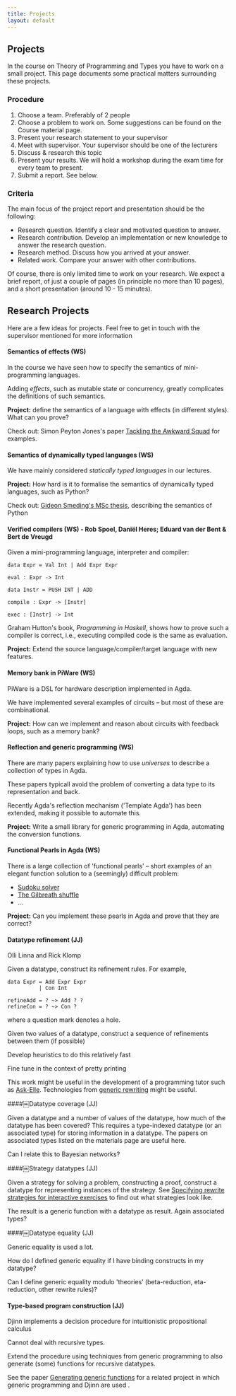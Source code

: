 ```yaml
---
title: Projects
layout: default
---
```


## Projects

In the course on Theory of Programming and Types you have to work on a small project. This page documents some practical matters surrounding these projects.

### Procedure
1. Choose a team. Preferably of 2 people
1. Choose a problem to work on. Some suggestions can be found on the Course material page.
1. Present your research statement to your supervisor
1. Meet with supervisor. Your supervisor should be one of the lecturers
1. Discuss & research this topic
1. Present your results. We will hold a workshop during the exam time for every team to present.
1. Submit a report. See below.

### Criteria
The main focus of the project report and presentation should be the following:

* Research question. Identify a clear and motivated question to answer.
* Research contribution. Develop an implementation or new knowledge to answer the research question.
* Research method. Discuss how you arrived at your answer.
* Related work. Compare your answer with other contributions.

Of course, there is only limited time to work on your research. We expect a brief report, of just a couple of pages (in principle no more than 10 pages), and a short presentation (around 10 - 15 minutes).


## Research Projects

Here are a few ideas for projects. Feel free to get in touch with the supervisor mentioned for more information

#### Semantics of effects (WS)

In the course we have seen how to specify the semantics of mini-programming languages.

Adding *effects*, such as mutable state or concurrency, greatly complicates the definitions of such semantics.

**Project:** define the semantics of a language with effects (in different styles). What can you prove?

Check out: Simon Peyton Jones's paper [Tackling the Awkward Squad](http://research.microsoft.com/en-us/um/people/simonpj/papers/marktoberdorf/mark.pdf) for examples.



#### Semantics of dynamically typed languages (WS)

We have mainly considered *statically typed languages* in our lectures.

**Project:** How hard is it to formalise the semantics of dynamically typed languages, such as Python?

Check out: [Gideon Smeding's MSc thesis](http://gideon.smdng.nl/wp-content/uploads/thesis.pdf), describing the semantics of Python



#### Verified compilers (WS) - Rob Spoel, Daniël Heres; Eduard van der Bent & Bert de Vreugd

Given a mini-programming language, interpreter and compiler:


    data Expr = Val Int | Add Expr Expr

    eval : Expr -> Int

    data Instr = PUSH INT | ADD

    compile : Expr -> [Instr]

    exec : [Instr] -> Int


Graham Hutton's book, *Programming in Haskell*, shows how to prove such a compiler is correct, i.e., executing compiled code is the same as evaluation.

**Project:** Extend the source language/compiler/target language with new features.



#### Memory bank in PiWare (WS)

PiWare is a DSL for hardware description implemented in Agda.

We have implemented several examples of circuits – but most of these are combinational.

**Project:** How can we implement and reason about circuits with feedback loops, such as a memory bank?



#### Reflection and generic programming (WS)

There are many papers explaining how to use *universes* to describe a collection of types in Agda.

These papers typicall avoid the problem of converting a data type to its representation and back.

Recently Agda's reflection mechanism ('Template Agda') has been extended, making it possible to automate this.

**Project:** Write a small library for generic programming in Agda, automating the conversion functions.


#### Functional Pearls in Agda (WS)

There is a large collection of 'functional pearls' – short examples of an elegant function solution to a (seemingly) difficult problem:

  * [Sudoku solver](http://www.cs.tufts.edu/~nr/cs257/archive/richard-bird/sudoku.pdf)
  * [The Gilbreath shuffle](http://yquem.inria.fr/~huet/PUBLIC/shuffle2.pdf)
  * ...

**Project:** Can you implement these pearls in Agda and prove that they are correct?

#### Datatype refinement (JJ)

Olli Linna and Rick Klomp

Given a datatype, construct its refinement rules. For example,


    data Expr = Add Expr Expr
              | Con Int

    refineAdd = ? ~> Add ? ?
    refineCon = ? ~> Con ?


where a question mark denotes a hole.

Given two values of a datatype, construct a sequence of refinements between them (if possible)

Develop heuristics to do this relatively fast 

Fine tune in the context of pretty printing

This work might be useful in the development of a programming tutor such as [Ask-Elle](http://www.staff.science.uu.nl/~jeuri101/homepage/Publications/CEFP/). Technologies from [generic rewriting](http://www.cs.uu.nl/research/techreps/UU-CS-2010-008.html) might be useful.

####￼Datatype coverage (JJ)

Given a datatype and a number of values of the datatype, how much of the
datatype has been covered? This requires a type-indexed datatype (or an
associated type) for storing information in a datatype. The papers on associated
types listed on the materials page are useful here.

Can I relate this to Bayesian networks?

####￼Strategy datatypes (JJ)

Given a strategy for solving a problem, constructing a proof, construct a
datatype for representing instances of the strategy. See [Specifying rewrite
strategies for interactive
exercises](http://www.cs.uu.nl/research/techreps/UU-CS-2009-003.html) to find out what strategies look like.

The result is a generic function with a datatype as result. Again associated
types?

####￼Datatype equality (JJ)

Generic equality is used a lot.

How do I defined generic equality if I have binding constructs in my datatype?

Can I define generic equality modulo 'theories’ (beta-reduction, eta-reduction, other rewrite rules)?

#### Type-based program construction (JJ)

Djinn implements a decision procedure for intuitionistic propositional calculus

Cannot deal with recursive types.

Extend the procedure using techniques from generic programming to also generate (some) functions for recursive datatypes. 

See the paper [Generating generic functions](http://dl.acm.org/authorize.cfm?key=829746) for a related project in which generic programming and Djinn are used .

